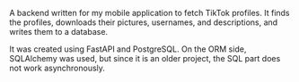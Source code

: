 A backend written for my mobile application to fetch TikTok profiles. It finds the profiles, downloads their pictures, usernames, and descriptions, and writes them to a database.


It was created using FastAPI and PostgreSQL. On the ORM side, SQLAlchemy was used, but since it is an older project, the SQL part does not work asynchronously.
